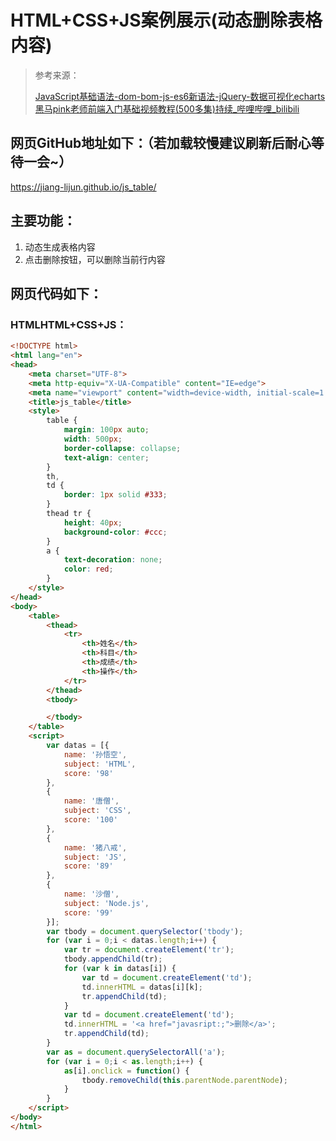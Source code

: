 # HTML+CSS+JS案例展示(动态删除表格内容)
>  参考来源：
>
> [JavaScript基础语法-dom-bom-js-es6新语法-jQuery-数据可视化echarts黑马pink老师前端入门基础视频教程(500多集)持续_哔哩哔哩_bilibili](https://www.bilibili.com/video/BV1Sy4y1C7ha?p=244&spm_id_from=pageDriver)

## 网页GitHub地址如下：（若加载较慢建议刷新后耐心等待一会~）

https://jiang-lijun.github.io/js_table/

## 主要功能：

1. 动态生成表格内容
2. 点击删除按钮，可以删除当前行内容

## 网页代码如下：

### HTMLHTML+CSS+JS：

```html
<!DOCTYPE html>
<html lang="en">
<head>
    <meta charset="UTF-8">
    <meta http-equiv="X-UA-Compatible" content="IE=edge">
    <meta name="viewport" content="width=device-width, initial-scale=1.0">
    <title>js_table</title>
    <style>
        table {
            margin: 100px auto;
            width: 500px;
            border-collapse: collapse;
            text-align: center;
        }
        th,
        td {
            border: 1px solid #333;
        }
        thead tr {
            height: 40px;            
            background-color: #ccc;
        }
        a {
            text-decoration: none;
            color: red;
        }
    </style>
</head>
<body>
    <table>
        <thead>
            <tr>
                <th>姓名</th>
                <th>科目</th>
                <th>成绩</th>
                <th>操作</th>
            </tr>
        </thead>
        <tbody>

        </tbody>
    </table>
    <script>
        var datas = [{
            name: '孙悟空',
            subject: 'HTML',
            score: '98'
        },
        {
            name: '唐僧',
            subject: 'CSS',
            score: '100'
        },
        {
            name: '猪八戒',
            subject: 'JS',
            score: '89'
        },
        {
            name: '沙僧',
            subject: 'Node.js',
            score: '99'
        }];
        var tbody = document.querySelector('tbody');
        for (var i = 0;i < datas.length;i++) {
            var tr = document.createElement('tr');
            tbody.appendChild(tr);
            for (var k in datas[i]) {
                var td = document.createElement('td');
                td.innerHTML = datas[i][k];
                tr.appendChild(td);
            }
            var td = document.createElement('td');
            td.innerHTML = '<a href="javasript:;">删除</a>';
            tr.appendChild(td);
        }
        var as = document.querySelectorAll('a');
        for (var i = 0;i < as.length;i++) {
            as[i].onclick = function() {
                tbody.removeChild(this.parentNode.parentNode);
            }
        }
    </script>
</body>
</html>
```

